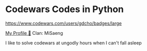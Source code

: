 # Codewars Codes in Python

https://www.codewars.com/users/gdcho/badges/large

<a href="https://www.codewars.com/users/gdcho">My Profile 🤠</a>
Clan: MiSaeng 

<p> I like to solve codewars at ungodly hours when I can't fall asleep </p>
